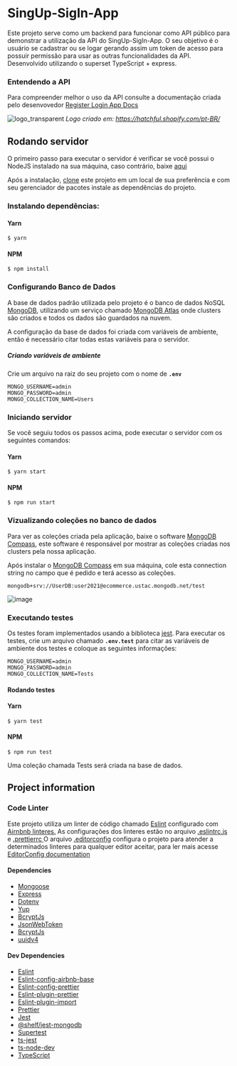 # SingUp-SigIn-App
Este projeto serve como um backend para funcionar como API público para demonstrar a utilização da API do SingUp-SigIn-App. O seu objetivo é o usuário 
se cadastrar ou se logar gerando assim um token de acesso para possuir permissão para usar as outras funcionalidades da API. Desenvolvido utilizando o superset
TypeScript + express.

### Entendendo a API
Para compreender melhor o uso da API consulte a documentação criada pelo desenvovedor <a href="https://www.notion.so/Register-Login-App-82b9b9bb13034ff6994d6a601cff895c"> Register Login App Docs <a/> 

![logo_transparent](https://user-images.githubusercontent.com/56320849/122453856-0f56a700-cf81-11eb-95ab-f23befa0b0d8.png)
<em>Logo criado em: https://hatchful.shopify.com/pt-BR/</em>

## Rodando servidor
O primeiro passo para executar o servidor é verificar se você possui o NodeJS instalado na sua máquina, caso contrário, baixe <a href="https://nodejs.org/en/download/">aqui</a>

Após a instalação, <a href="https://github.com/barretot/SingUp-SigIn-App">clone</a> este projeto em um local de sua preferência e com seu gerenciador de pacotes instale as dependências do projeto.

### Instalando dependências:

#### Yarn
```
$ yarn 
```

#### NPM

```
$ npm install
```

### Configurando Banco de Dados
A base de dados padrão utilizada pelo projeto é o banco de dados NoSQL <a href="https://docs.mongodb.com/">MongoDB</a>, utilizando um serviço chamado <a href="https://www.mongodb.com/cloud/atlas">MongoDB Atlas</a> onde clusters são criados e todos os dados são guardados na nuvem.

A configuração da base de dados foi criada com variáveis de ambiente, então é necessário citar todas estas variáveis para o servidor.

##### Criando variáveis de ambiente
Crie um arquivo na raiz do seu projeto com o nome de **`.env`** 
```
MONGO_USERNAME=admin
MONGO_PASSWORD=admin
MONGO_COLLECTION_NAME=Users
```
### Iniciando servidor
Se você seguiu todos os passos acima, pode executar o servidor com os seguintes comandos:
#### Yarn
```
$ yarn start
```

#### NPM

```
$ npm run start
```
### Vizualizando coleções no banco de dados
Para ver as coleções criada pela aplicação, baixe o software <a href="https://www.mongodb.com/try/download/compass">MongoDB Compass</a>, este software é responsável por mostrar as coleções criadas nos clusters pela nossa aplicação.

Após instalar o <a href="https://www.mongodb.com/try/download/compass">MongoDB Compass</a> em sua máquina, cole esta connection string no campo que é pedido e terá acesso as coleções.

```
mongodb+srv://UserDB:user2021@ecommerce.ustac.mongodb.net/test
```
![image](https://user-images.githubusercontent.com/56320849/122455490-d4557300-cf82-11eb-9037-0c29707bbd45.png)

### Executando testes
Os testes foram implementados usando a biblioteca <a href="https://jestjs.io/">jest</a>. Para executar os testes, crie um arquivo chamado **`.env.test`** para citar as variáveis de ambiente dos testes e coloque as seguintes informações:
```
MONGO_USERNAME=admin
MONGO_PASSWORD=admin
MONGO_COLLECTION_NAME=Tests
```

#### Rodando testes

#### Yarn
```
$ yarn test
```

#### NPM

```
$ npm run test
```
Uma coleção chamada Tests será criada na base de dados.

## Project information

### Code Linter
Este projeto utiliza um linter de código chamado <a href="https://www.npmjs.com/package/eslint">Eslint</a> configurado com <a href="https://www.npmjs.com/package/eslint-config-airbnb-base">Airnbnb linteres.</a> As configurações dos linteres estão no arquivo <a href="https://github.com/barretot/SingUp-SigIn-App/blob/master/.eslintrc.js">.eslintrc.js</a> e <a href="https://github.com/barretot/SingUp-SigIn-App/blob/master/.prettierrc">.prettierrc </a>  O arquivo <a href="https://github.com/barretot/SingUp-SigIn-App/blob/master/.editorconfig">.editorconfig</a> configura o projeto para atender a determinados linteres para qualquer editor aceitar, para ler mais acesse <a href="https://editorconfig.org/"> EditorConfig documentation</a>

#### Dependencies

* <a href="https://www.npmjs.com/package/mongoose">Mongoose</a>
* <a href="https://www.npmjs.com/package/express">Express</a>  
* <a href="https://www.npmjs.com/package/dotenv">Dotenv</a> 
* <a href="https://www.npmjs.com/package/yup">Yup</a> 
* <a href="https://www.npmjs.com/package/bcryptjs">BcryptJs</a> 
* <a href="https://www.npmjs.com/package/jsonwebtoken">JsonWebToken</a> 
* <a href="https://www.npmjs.com/package/bcryptjs">BcryptJs</a> 
* <a href="https://www.npmjs.com/package/uuidv4">uuidv4</a> 


#### Dev Dependencies
* <a href="https://www.npmjs.com/package/eslint">Eslint</a>
* <a href="https://www.npmjs.com/package/eslint-config-airbnb-base">Eslint-config-airbnb-base</a>
* <a href="https://www.npmjs.com/package/eslint-config-prettier">Eslint-config-prettier</a>
* <a href="https://www.npmjs.com/package/eslint-plugin-prettier">Eslint-plugin-prettier</a>
* <a href="https://www.npmjs.com/package/eslint-plugin-import">Eslint-plugin-import</a> 
* <a href="https://www.npmjs.com/package/prettier">Prettier</a>
* <a href="https://www.npmjs.com/package/jest">Jest</a>
* <a href=https://www.npmjs.com/package/@shelf/jest-mongodb>@shelf/jest-mongodb</a>
* <a href="https://www.npmjs.com/package/supertest">Supertest</a>
* <a href="https://www.npmjs.com/package/ts-jest">ts-jest</a>
* <a href="https://www.npmjs.com/package/ts-node-dev">ts-node-dev</a>
* <a href="https://www.npmjs.com/package/typescript">TypeScript</a>






